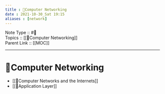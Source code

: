 ```yaml
---
title : 📶Computer Networking
date : 2021-10-30_Sat 19:15
aliases : [network]
---
```

Note Type :: #📘 <br>
Topics :: [[📶Computer Networking]]<br>
Parent Link :: [[MOC]]<br>

---
# 📶Computer Networking

- [[📶Computer Networks and the Internets]]
- [[📶Application Layer]]
